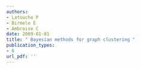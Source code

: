 ```yaml
---
authors: 
- Latouche P 
- Birmele E 
- Ambroise C 
date: 2009-01-01
title: " Bayesian methods for graph clustering "
publication_types:
- 6
url_pdf: ''
---
```

